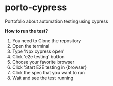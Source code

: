 # porto-cypress
Portofolio about automation testing using cypress


**How to run the test?**
1. You need to Clone the repository
2. Open the terminal
3. Type 'Npx cypress open'
4. Click 'e2e testing' button
5. Choose your favorite browser
6. Click 'Start E2E testing in {browser}
7. Click the spec that you want to run
8. Wait and see the test running
